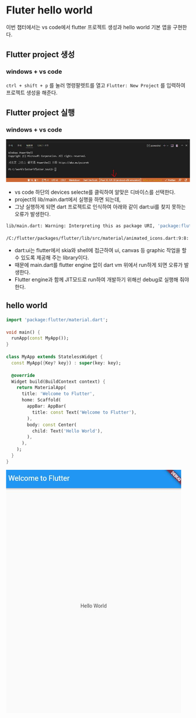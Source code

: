 # Fluter hello world

이번 챕터에서는 vs code에서 flutter 프로젝트 생성과 hello world 기본 앱을 구현한다.

## Flutter project 생성

### windows + vs code

`ctrl + shift + p` 를 눌러 명령팔렛트를 열고
`Flutter: New Project` 를 입력하여 프로젝트 생성을 해준다.

## Flutter project 실행

### windows + vs code

![flutter_vscode_devices_selecte](./images/flutter_vscode_devices_selecte.JPG)

- vs code 하단의 devices selecte를 클릭하여 알맞은 디바이스를 선택한다.
- project의 lib/main.dart에서 실행을 하면 되는데,
- 그냥 실행하게 되면 dart 프로젝트로 인식하여 아래와 같이 dart:ui를 찾지 못하는 오류가 발생한다.

```bash
lib/main.dart: Warning: Interpreting this as package URI, 'package:flutter_test1/main.dart'.

/C:/flutter/packages/flutter/lib/src/material/animated_icons.dart:9:8: Error: Not found: 'dart:ui'
```

- dart:ui는 flutter에서 skia와 shell에 접근하여 ui, canvas 등 graphic 작업을 할 수 있도록 제공해 주는 library이다.
- 때문에 main.dart를 flutter engine 없이 dart vm 위에서 run하게 되면 오류가 발생한다.
- Flutter engine과 함께 JIT모드로 run하여 개발하기 위해선 debug로 실행해 줘야 한다.

## hello world

```Dart
import 'package:flutter/material.dart';

void main() {
  runApp(const MyApp());
}

class MyApp extends StatelessWidget {
  const MyApp({Key? key}) : super(key: key);

  @override
  Widget build(BuildContext context) {
    return MaterialApp(
      title: 'Welcome to Flutter',
      home: Scaffold(
        appBar: AppBar(
          title: const Text('Welcome to Flutter'),
        ),
        body: const Center(
          child: Text('Hello World'),
        ),
      ),
    );
  }
}
```

![tutorial_hello_world](./images/tutorial_hello_world.JPG)
